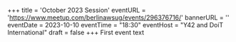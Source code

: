 +++
title = 'October 2023 Session'
eventURL = 'https://www.meetup.com/berlinawsug/events/296376716/'
bannerURL = ''
eventDate = 2023-10-10
eventTime = "18:30"
eventHost = "Y42 and DoiT International"
draft = false
+++
First event text
